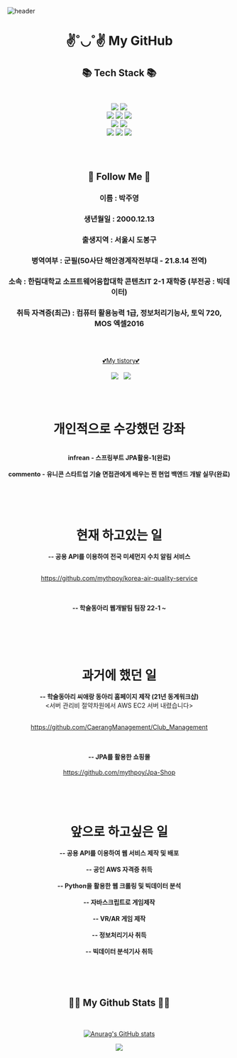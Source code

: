 <p align="center">

![header](https://capsule-render.vercel.app/api?text=welcome~&type=waving&color=50:A4A4A4,50:2ECCFA&animation=fadeIn&fontSize=35&fontColor=000000)
<br>
<h1 align="center">✌˚◡˚✌ My GitHub</h2>


<h2 align="center">📚 Tech Stack 📚</h3>
<br>
</p>
<p align="center">
<img src="https://img.shields.io/badge/JAVA-007396?style=for-the-badge&logo=java&logoColor=white">
<img src="https://img.shields.io/badge/Python-3670A0?style=for-the-badge&logo=java&logoColor=ffdd54">

<br>
<img src="https://img.shields.io/badge/Spring Boot-6DB33F?style=for-the-badge&logo=SpringBoot&logoColor=white">
<img src="https://img.shields.io/badge/Spring Security-6DB33F?style=for-the-badge&logo=SpringSecurity&logoColor=white">
<img src="https://img.shields.io/badge/Thymeleaf-6DB33F?style=for-the-badge&logo=thymeleaf&logoColor=FF9900">
<br>
<img src="https://img.shields.io/badge/html-E34F26?style=for-the-badge&logo=html5&logoColor=white">
<img src="https://img.shields.io/badge/javascript-F7DF1E?style=for-the-badge&logo=javascript&logoColor=black">
<br>
<img src="https://img.shields.io/badge/Ubuntu-black?style=for-the-badge&logo=ubuntu&logoColor=FF9900">
<img src="https://img.shields.io/badge/github-181717?style=for-the-badge&logo=github&logoColor=white">
<img src="https://img.shields.io/badge/aws-232F3E?style=for-the-badge&logo=Amazon AWS&logoColor=white">
</p>
<br>
<div id="pr" align="center">
<br>
<h2 >🌈 Follow Me 🌈</h3>

<h3>이름 : 박주영</h3>
<h3>생년월일 : 2000.12.13</h3>
<h3>출생지역 : 서울시 도봉구</h3>
<h3>병역여부 : 군필(50사단 해안경계작전부대 - 21.8.14 전역)</h3>
<h3>소속 : 한림대학교 소프트웨어융합대학 콘텐츠IT 2-1 재학중 (부전공 : 빅데이터)</h3>
<h3>취득 자격증(최근) : 컴퓨터 활용능력 1급, 정보처리기능사, 토익 720, MOS 엑셀2016</h3>


</div>
<br>
<br>
<p align="center">
&nbsp
<a href="https://mythpoy.tistory.com/">💕My tistory💕</a>
<br>
<br>
&nbsp
<a href="https://www.instagram.com/jyp.on/"><img src="https://img.shields.io/badge/Instagram-E4405F?style=flat-square&logo=Instagram&logoColor=white&link=https://www.instagram.com/hye_inisfree/"/></a>
&nbsp
<a href="mailto:okmlnsunok@gmail.com"><img src="https://img.shields.io/badge/Gmail-d14836?style=flat-square&logo=Gmail&logoColor=white&link=kimhyein7110@gmail.com"/></a>
</p>
<br><br>

<div align="center">
<h1>개인적으로 수강했던 강좌</h1><br>
<strong>infrean - 스프링부트 JPA활용-1(완료)</strong><br><br>
<strong>commento - 유니콘 스타트업 기술 면접관에게 배우는 찐 현업 백엔드 개발 실무(완료)</strong><br>
</div>
<br><br><br>

<br>
<h1 align="center" class="work">현재 하고있는 일</h1>
<div align="center">
<strong> -- 공용 API를 이용하여 전국 미세먼지 수치 알림 서비스</strong><br><br>
  
<a> https://github.com/mythpoy/korea-air-quality-service </a>
<br><br><br>


<strong> -- 학술동아리 웹개발팀 팀장 22-1 ~ </strong><br>
</div>
<br>
<br>
<br>
<br>
<h1 align="center" class="work">과거에 했던 일</h1>

<div align="center">
<strong> -- 학술동아리 씨애랑 동아리 홈페이지 제작 (21년 동계워크샵)</strong><br>
<div> <서버 관리비 절약차원에서 AWS EC2 서버 내렸습니다></div><br>
  
<a>https://github.com/CaerangManagement/Club_Management</a>

<br><br>
<strong> -- JPA를 활용한 쇼핑몰</strong><br><br>
<a>https://github.com/mythpoy/Jpa-Shop</a>

</div>
<br><br><br>
<h1 align="center" class="work">앞으로 하고싶은 일</h1>

<div align="center">
<strong> -- 공용 API를 이용하여 웹 서비스 제작 및 배포</strong><br>
<br>
<strong> -- 공인 AWS 자격증 취득</strong><br>
<br>
<strong> -- Python을 활용한 웹 크롤링 및 빅데이터 분석</strong><br>
<br>
<strong> -- 자바스크립트로 게임제작</strong><br>
<br>
<strong> -- VR/AR 게임 제작</strong><br>
<br>
<strong> -- 정보처리기사 취득</strong><br>
<br>
<strong> -- 빅데이터 분석기사 취득</strong><br>

</div>

<br><br><br>
<h2 align="center">👩‍💻 My Github Stats 👩‍💻</h3>
<br>
<div align="center">

[![Anurag's GitHub stats](https://github-readme-stats.vercel.app/api?username=mythpoy&hide_title=true&show_icons=true&include_all_commits=true&disable_animations=true&theme=vue-dark)](https://github.com/anuraghazra/github-readme-stats)
</div>
<p align="center">
<a href="https://hits.seeyoufarm.com"><img src="https://hits.seeyoufarm.com/api/count/incr/badge.svg?url=https%3A%2F%2Fgithub.com%2Fmythpoy&count_bg=%2341B883&title_bg=%23CDC2C2&icon=github.svg&icon_color=%23E7E7E7&title=hits&edge_flat=false"/></a>
</p> 
